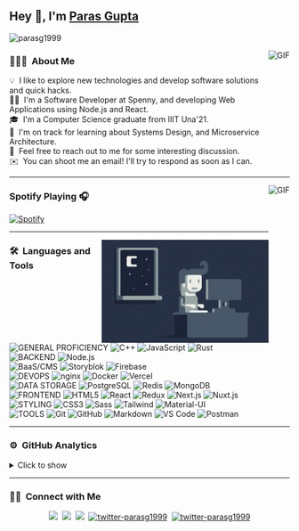 
## Hey 👋, I'm [Paras Gupta](https://parasg1999.github.io)


<p align="left"> 
  <img src="https://komarev.com/ghpvc/?username=parasg1999&color=blue&style=for-the-badge" alt="parasg1999" />
</p>

<img align="right" alt="GIF" height="160px" src="https://media.giphy.com/media/du3J3cXyzhj75IOgvA/giphy.gif" />

### 👨🏻‍💻 &nbsp;About Me

💡 &nbsp;I like to explore new technologies and develop software solutions and quick hacks.\
👨‍💻 &nbsp;I'm a Software Developer at Spenny, and developing Web Applications using Node.js and React.\
🎓 &nbsp;I'm a Computer Science graduate from IIIT Una'21.\
🌱 &nbsp;I'm on track for learning about Systems Design, and Microservice Architecture.\
💬 &nbsp;Feel free to reach out to me for some interesting discussion.\
✉️ &nbsp;You can shoot me an email! I'll try to respond as soon as I can.

---

<img align="right" alt="GIF" height="170px" src="https://media.giphy.com/media/J5B1Y8QZnzXXbLQIBu/giphy.gif" />

### Spotify Playing 🎧

[![Spotify](https://parasg1999-spotify.vercel.app/api/spotify/?background_color=000000&border_color=ffffff)](https://open.spotify.com/user/parasg1999)

---

<img alt="Night Coding" src="https://raw.githubusercontent.com/AVS1508/AVS1508/master/assets/Night-Coding.gif" align="right"/>

### 🛠 &nbsp;Languages and Tools

![GENERAL PROFICIENCY](http://img.shields.io/badge/-General%20Proficiency-grey?style=flat-square)
![C++](http://img.shields.io/badge/-C++-black?style=flat-square&logo=cplusplus&logoColor=00599C)
![JavaScript](https://img.shields.io/badge/-JavaScript-black?style=flat-square&logo=javascript&logoColor=F7DF1E)
![Rust](https://img.shields.io/badge/-Rust-black?style=flat-square&logo=rust&logoColor=white)  
![BACKEND](http://img.shields.io/badge/-Backend%20Tech-grey?style=flat-square)
![Node.js](https://img.shields.io/badge/-Nodejs-black?style=flat-square&logo=nodedotjs&logoColor=339933)  
![BaaS/CMS](http://img.shields.io/badge/-BaaS/CMS-grey?style=flat-square)
![Storyblok](https://img.shields.io/badge/-Storyblok-black?style=flat-square&logo=storyblok&logoColor=09B3AF)
![Firebase](https://img.shields.io/badge/-Firebase-black?style=flat-square&logo=firebase&logoColor=FFCA28)  
![DEVOPS](http://img.shields.io/badge/-DevOps-grey?style=flat-square)
![nginx](https://img.shields.io/badge/-nginx-black?style=flat-square&logo=nginx&logoColor=009639)
![Docker](https://img.shields.io/badge/-Docker-black?style=flat-square&logo=docker&logoColor=2496ED)
![Vercel](https://img.shields.io/badge/-Vercel-black?style=flat-square&logo=vercel&logoColor=FFFFFF)  
![DATA STORAGE](http://img.shields.io/badge/-Data%20Storage-grey?style=flat-square)
![PostgreSQL](https://img.shields.io/badge/-PostgreSQL-black?style=flat-square&logo=postgresql&logoColor=4169E1)
![Redis](https://img.shields.io/badge/-Redis-black?style=flat-square&logo=redis&logoColor=DC382D)
![MongoDB](https://img.shields.io/badge/-MongoDB-black?style=flat-square&logo=mongodb&logoColor=47A248)  
![FRONTEND](http://img.shields.io/badge/-Frontend%20Tech-grey?style=flat-square)
![HTML5](https://img.shields.io/badge/-HTML5-black?style=flat-square&logo=html5&logoColor=E34F26)
![React](https://img.shields.io/badge/-React-black?style=flat-square&logo=react&logoColor=61DAFB)
![Redux](https://img.shields.io/badge/-Redux-black?style=flat-square&logo=redux&logoColor=764ABC)
![Next.js](https://img.shields.io/badge/-Next.js-black?style=flat-square&logo=nextdotjs&logoColor=FFFFFF)
![Nuxt.js](https://img.shields.io/badge/-Nuxt.js-black?style=flat-square&logo=nuxtdotjs&logoColor=00DC82)  
![STYLING](http://img.shields.io/badge/-Styling-grey?style=flat-square)
![CSS3](https://img.shields.io/badge/-CSS3-black?style=flat-square&logo=css3&logoColor=1572B6)
![Sass](https://img.shields.io/badge/-Sass-black?style=flat-square&logo=sass&logoColor=CC6699)
![Tailwind](https://img.shields.io/badge/-Tailwind-black?style=flat-square&logo=tailwindcss&logoColor=06B6D4)
![Material-UI](https://img.shields.io/badge/-Material%20UI-black?style=flat-square&logo=mui&logoColor=007FFF)  
![TOOLS](http://img.shields.io/badge/-Tools-grey?style=flat-square)
![Git](https://img.shields.io/badge/-Git-black?style=flat-square&logo=git&logoColor=F05032)
![GitHub](https://img.shields.io/badge/-GitHub-black?style=flat-square&logo=github)
![Markdown](https://img.shields.io/badge/-Markdown-black?style=flat-square&logo=markdown)
![VS Code](http://img.shields.io/badge/-VS%20Code-black?style=flat-square&logo=visual-studio-code&logoColor=007ACC)
![Postman](https://img.shields.io/badge/-Postman-black?style=flat-square&logo=postman&logoColor=FF6C37)

<hr/>

### ⚙️ &nbsp;GitHub Analytics

<details>
  &nbsp;&nbsp;<summary>
    Click to show
  </summary>

<p align="center">
<a href="https://github.com/parasg1999">
  <img width="49%" src="https://github-readme-stats.vercel.app/api/top-langs?username=parasg1999&layout=compact&hide=html&langs_count=5&theme=algolia&hide_border=true"/>&nbsp;
  <img width="49%" src="https://github-readme-stats.vercel.app/api?username=parasg1999&show_icons=true&theme=algolia&include_all_commits=true&count_private=true&locale=en&hide_border=true"/>
  <img src="https://github-readme-streak-stats.herokuapp.com/?user=parasg1999&theme=algolia&hide_border=true" alt="streak-parasg1999" />
</a>
</p>
  </details>

<hr/>

### 🤝🏻 &nbsp;Connect with Me

<p align="center">
<a href="https://parasgupta.co"><img src="https://img.shields.io/badge/-parasgupta.co-3423A6?style=for-the-badge&logo=firefox&logoColor=white"/></a>&nbsp;
<a href="https://linkedin.com/in/parasg1999"><img src="https://img.shields.io/badge/-Paras%20Gupta-0e76a8?style=for-the-badge&logo=Linkedin&logoColor=white"/></a>&nbsp;
<a href="https://mailhide.io/e/tfq0ntnU"><img src="https://img.shields.io/badge/-reveal-red?style=for-the-badge&logo=gmail&logoColor=white"/></a>&nbsp;
<a href="https://twitter.com/parasg1999" target="_blank"><img src="https://img.shields.io/badge/-parasg1999-00acee?logo=twitter&style=for-the-badge&logoColor=white" alt="twitter-parasg1999" /></a>&nbsp;
<a href="https://medium.com/@parasg1999" target="_blank"><img src="https://img.shields.io/badge/-parasg1999-242b27?logo=medium&style=for-the-badge" alt="twitter-parasg1999" /></a>
</p>
